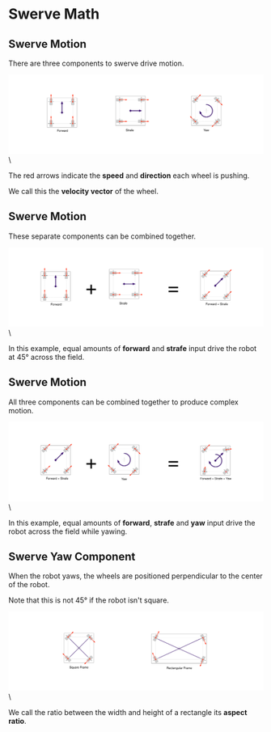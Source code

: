 # Swerve Math

## Swerve Motion

There are three components to swerve drive motion.

![swerve directions](img/swerve-math/directions.svg)\

The red arrows indicate the **speed** and **direction** each wheel is pushing.

We call this the **velocity vector** of the wheel.

## Swerve Motion

These separate components can be combined together.

![forward+strafe](img/swerve-math/forward+strafe.svg)\

In this example, equal amounts of **forward** and **strafe** input drive the robot at 45° across the field.

## Swerve Motion

All three components can be combined together to produce complex motion.

![forward+strafe](img/swerve-math/forward+strafe+yaw.svg)\

In this example, equal amounts of **forward**, **strafe** and **yaw** input drive the robot across the field while yawing.

## Swerve Yaw Component

When the robot yaws, the wheels are positioned perpendicular to the center of the robot.

Note that this is not 45° if the robot isn't square.

![frame aspect ration](img/swerve-math/frame-aspect.svg)\

We call the ratio between the width and height of a rectangle its **aspect ratio**.
